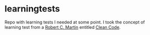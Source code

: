 learningtests
=============

Repo with learning tests I needed at some point. I took the concept of learning test from a [Robert C. Martin](http://www.amazon.com/Robert-C.-Martin/e/B000APG87E/ref=ntt_athr_dp_pel_1/187-0610094-1113210) entitled [Clean Code](http://www.amazon.com/Clean-Code-Handbook-Software-Craftsmanship/dp/0132350882).
